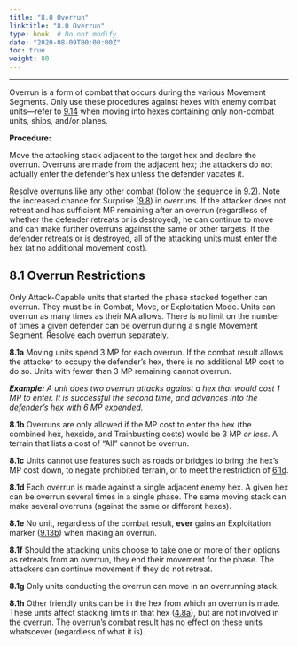 ```yaml
---
title: "8.0 Overrun"
linktitle: "8.0 Overrun"
type: book  # Do not modify.
date: "2020-08-09T00:00:00Z"
toc: true
weight: 80
---
```

***

Overrun is a form of combat that occurs
during the various Movement Segments.
Only use these procedures against hexes
with enemy combat units—refer to [9.14](../9-0-ground-combat/#914-specialized-combats)
when moving into hexes containing only
non-combat units, ships, and/or planes.

**Procedure:**

Move the attacking stack adjacent to
the target hex and declare the overrun.
Overruns are made from the adjacent
hex; the attackers do not actually enter
the defender’s hex unless the defender
vacates it.

Resolve overruns like any other combat
(follow the sequence in [9.2](../9-0-ground-combat/#92-sequence-summary)). Note the
increased chance for Surprise ([9.8](../9-0-ground-combat/#98-surprise)) in
overruns. If the attacker does not retreat
and has sufficient MP remaining after
an overrun (regardless of whether the
defender retreats or is destroyed), he
can continue to move and can make
further overruns against the same or
other targets. If the defender retreats or
is destroyed, all of the attacking units
must enter the hex (at no additional
movement cost).

## 8.1 Overrun Restrictions

Only Attack-Capable units that started
the phase stacked together can overrun.
They must be in Combat, Move, or
Exploitation Mode. Units can overrun
as many times as their MA allows. There
is no limit on the number of times a
given defender can be overrun during
a single Movement Segment. Resolve
each overrun separately.

**8.1a** Moving units spend 3 MP for each
overrun. If the combat result allows the
attacker to occupy the defender’s hex,
there is no additional MP cost to do so.
Units with fewer than 3 MP remaining
cannot overrun.

***Example:** A unit does two overrun attacks
against a hex that would cost 1 MP to
enter. It is successful the second time, and
advances into the defender’s hex with 6
MP expended.*

**8.1b** Overruns are only allowed if the
MP cost to enter the hex (the combined
hex, hexside, and Trainbusting costs)
would be 3 MP *or less*. A terrain that
lists a cost of “All” cannot be overrun.

**8.1c** Units cannot use features such as
roads or bridges to bring the hex’s MP
cost down, to negate prohibited terrain,
or to meet the restriction of [6.1d](../6-0-ground-movement/#61-how-to-move-ground-units).

**8.1d** Each overrun is made against a
single adjacent enemy hex. A given hex
can be overrun several times in a single
phase. The same moving stack can make
several overruns (against the same or
different hexes).

**8.1e** No unit, regardless of the combat
result, **ever** gains an Exploitation marker
([9.13b](../9-0-ground-combat/#913-exploit-results)) when making an overrun.

**8.1f** Should the attacking units choose
to take one or more of their options as
retreats from an overrun, they end their
movement for the phase. The attackers
can continue movement if they do not
retreat.

**8.1g** Only units conducting the overrun
can move in an overrunning stack.

**8.1h** Other friendly units can be in the
hex from which an overrun is made.
These units affect stacking limits in that
hex ([4.8a](../4-0-general-concepts/#48-stacking)), but are not involved in the
overrun. The overrun’s combat result
has no effect on these units whatsoever
(regardless of what it is).


